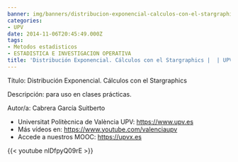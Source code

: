 ```yaml
---
banner: img/banners/distribucion-exponencial-calculos-con-el-stargraphics-upv-1.jpg
categories:
- UPV
date: 2014-11-06T20:45:49.000Z
tags:
- Metodos estadisticos
- ESTADISTICA E INVESTIGACION OPERATIVA
title: 'Distribución Exponencial. Cálculos con el Stargraphics |  | UPV'
---
```


Título: Distribución Exponencial. Cálculos con el Stargraphics

Descripción: para uso en clases prácticas. 

Autor/a: Cabrera García Suitberto



+ Universitat Politècnica de València UPV: https://www.upv.es
+ Más vídeos en: https://www.youtube.com/valenciaupv
+ Accede a nuestros MOOC: https://upvx.es

{{< youtube nIDfpyQ09rE >}}
